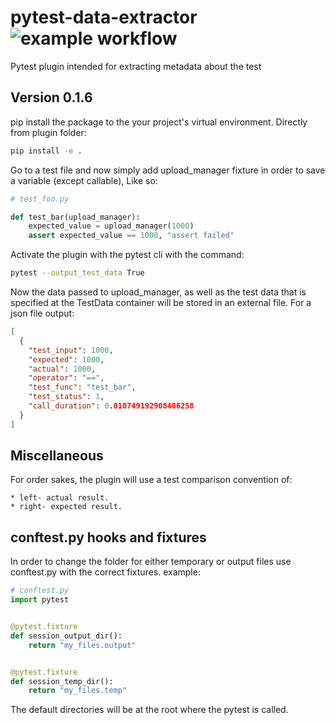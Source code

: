 # pytest-data-extractor ![example workflow](https://github.com/Maxim-Mushizky/pytest-data-extractor/actions/workflows/python-app.yml/badge.svg)

Pytest plugin intended for extracting metadata about the test

## Version 0.1.6

pip install the package to the your project's virtual environment. Directly from plugin folder:

```bash
pip install -e .
```

Go to a test file and now simply add upload_manager fixture in order to save a variable (except callable), Like so:

```python
# test_foo.py

def test_bar(upload_manager):
    expected_value = upload_manager(1000)
    assert expected_value == 1000, "assert failed"
```

Activate the plugin with the pytest cli with the command:

```bash
pytest --output_test_data True
```

Now the data passed to upload_manager, as well as the test data that is specified at the TestData container will be
stored in an external file. For a json file output:

```json
[
  {
    "test_input": 1000,
    "expected": 1000,
    "actual": 1000,
    "operator": "==",
    "test_func": "test_bar",
    "test_status": 1,
    "call_duration": 0.010749192908406258
  }
]

```

## Miscellaneous

For order sakes, the plugin will use a test comparison convention of:

    * left- actual result.
    * right- expected result.

## conftest.py hooks and fixtures

In order to change the folder for either temporary or output files use conftest.py with the correct fixtures. example:

```python
# conftest.py
import pytest


@pytest.fixture
def session_output_dir():
    return "my_files.output"


@pytest.fixture
def session_temp_dir():
    return "my_files.temp"

```

The default directories will be at the root where the pytest is called.